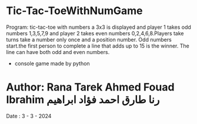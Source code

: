 # Tic-Tac-ToeWithNumGame
Program: tic-tac-toe with numbers a 3x3 is displayed and player 1 takes odd numbers 1,3,5,7,9 and player 2 takes even numbers 0,2,4,6,8.Players take turns take a number only once and a position number. Odd numbers start.the first person to complete a line that adds up to 15 is the winner. The line can have both odd and even numbers.
- console game made by python
  
# Author: Rana Tarek Ahmed Fouad Ibrahim  رنا طارق احمد فؤاد ابراهيم

Date : 3 - 3 - 2024
